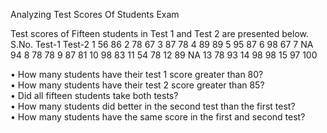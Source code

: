 
Analyzing Test Scores Of Students Exam

Test scores of Fifteen students in Test 1 and Test 2 are presented below.
S.No.	Test-1	Test-2
1	56	86
2	78	67
3	87	78
4	89	89
5	95	87
6	98	67
7	NA	94
8	78	78
9	87	81
10	98	83
11	54	78
12	89	NA
13	78	93
14	98	98
15	97	100

•	How many students have their test 1 score greater than 80?<br>
•	How many students have their test 2 score greater than 85?<br>
•	Did all fifteen students take both tests?<br>
•	How many students did better in the second test than the first test?<br>
•	How many students have the same score in the first and second test?

